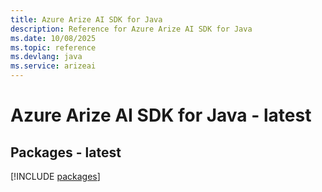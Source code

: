 ```yaml
---
title: Azure Arize AI SDK for Java
description: Reference for Azure Arize AI SDK for Java
ms.date: 10/08/2025
ms.topic: reference
ms.devlang: java
ms.service: arizeai
---
```

# Azure Arize AI SDK for Java - latest
## Packages - latest
[!INCLUDE [packages](arize-ai-index.md)]